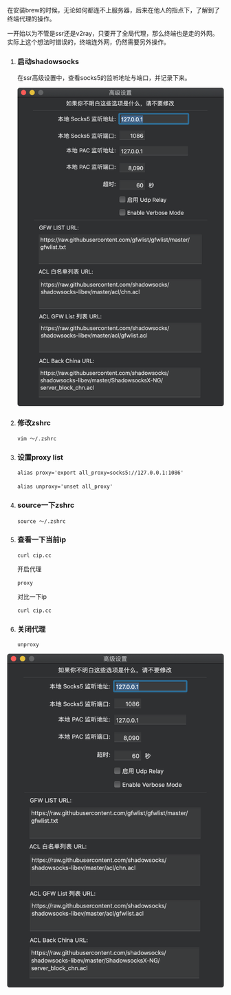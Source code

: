 在安装brew的时候，无论如何都连不上服务器，后来在他人的指点下，了解到了终端代理的操作。

一开始以为不管是ssr还是v2ray，只要开了全局代理，那么终端也是走的外网。实际上这个想法时错误的，终端连外网，仍然需要另外操作。



1. ### 启动shadowsocks

   在ssr高级设置中，查看socks5的监听地址与端口，并记录下来。

   ![ssr高级设置](https://github.com/XFX-939/MacTerminal/blob/master/TerminalProxy/ssr%E9%AB%98%E7%BA%A7%E8%AE%BE%E7%BD%AE.png)

2. ### 修改zshrc

   ```shell
   vim ～/.zshrc
   ```

   

3. ### 设置proxy list

   ```shell
   alias proxy='export all_proxy=socks5://127.0.0.1:1086'
   
   alias unproxy='unset all_proxy'
   ```

   

4. ### source一下zshrc

   ```shell
   source ～/.zshrc
   ```

5. ### 查看一下当前ip

   ```shell
   curl cip.cc
   ```

   开启代理

   ```shell
   proxy
   ```

   对比一下ip

   ```shell
   curl cip.cc
   ```

6. ### 关闭代理

   ```shell
   unproxy
   ```

   
 ![完整操作截图](https://github.com/XFX-939/MacTerminal/blob/master/TerminalProxy/ssr%E9%AB%98%E7%BA%A7%E8%AE%BE%E7%BD%AE.png)

